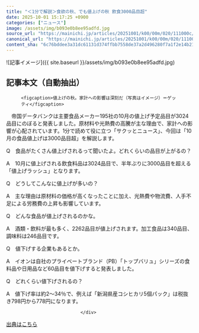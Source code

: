 ```yaml
---
title: "＜1分で解説＞食欲の秋、でも値上げの秋 飲食3000品目超"
date: 2025-10-01 15:17:25 +0900
categories: ["ニュース"]
image: /assets/img/b093e0b8ee95adfd.jpg
source_url: "https://mainichi.jp/articles/20251001/k00/00m/020/111000c/"
canonical_url: "https://mainichi.jp/articles/20251001/k00/00m/020/111000c/"
content_sha: "6c76bddee3a31dc61131d374ffbb7558de37a2d496280f7a1f2e14b21e6c6c7f"
---
```


![記事イメージ]({{ site.baseurl }}/assets/img/b093e0b8ee95adfd.jpg)

## 記事本文（自動抽出）
<div><section class="articledetail-body" id="articledetail-body">




<div class="articledetail-image-left">
  <figure>
    
    <figcaption>値上げの秋。家計への影響は深刻だ（写真はイメージ）＝ゲッティ</figcaption>
    
  </figure>
</div>

<p>　帝国データバンクは主要食品メーカー195社の10月の値上げ予定品目が3024品目にのぼると発表しました。原材料や光熱費の高騰が主な理由で、家計への影響が心配されています。1分で読めて役に立つ「サクッとニュース」、今回は「10月の食品値上げは3000品目超」を解説します。</p>

<p>Q　食品がたくさん値上げされるって聞いたよ。どれくらいの品目が上がるの？</p>

<p>A　10月に値上げされる飲食料品は3024品目で、半年ぶりに3000品目を超える「値上げラッシュ」となります。</p>

	


<p>Q　どうしてこんなに値上げが多いの？</p>

<p>A　主な理由は原材料の価格が高くなったことに加え、光熱費や物流費、人手不足による労務費の上昇も影響しています。</p>

<p>Q　どんな食品が値上げされるのかな。</p>

<p>A　酒類・飲料が最も多く、2262品目が値上げされます。加工食品は340品目、調味料は246品目です。</p>

	


<p>Q　値下げする企業もあるとか。</p>

<p>A　イオンは自社のプライベートブランド（PB）「トップバリュ」シリーズの食料品や日用品など60品目を値下げすると発表しました。</p>

<p>Q　どれくらい値下げされるの？</p>

<p>A　値下げ率は約2～34％で、例えば「新潟県産コシヒカリ5個パック」は税抜き798円から778円になります。</p>


</section>






								</div>

[出典はこちら](https://mainichi.jp/articles/20251001/k00/00m/020/111000c/)
